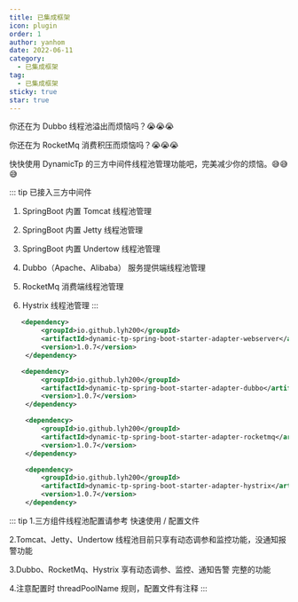 ```yaml
---
title: 已集成框架
icon: plugin
order: 1
author: yanhom
date: 2022-06-11
category:
  - 已集成框架
tag:
  - 已集成框架
sticky: true
star: true
---
```


你还在为 Dubbo 线程池溢出而烦恼吗？😭😭😭

你还在为 RocketMq 消费积压而烦恼吗？😭😭😭

快快使用 DynamicTp 的三方中间件线程池管理功能吧，完美减少你的烦恼。😅😅😅

::: tip
已接入三方中间件
1. SpringBoot 内置 Tomcat 线程池管理

2. SpringBoot 内置 Jetty 线程池管理

3. SpringBoot 内置 Undertow 线程池管理

4. Dubbo（Apache、Alibaba） 服务提供端线程池管理

5. RocketMq 消费端线程池管理

6. Hystrix 线程池管理
:::

```xml
   <dependency>
        <groupId>io.github.lyh200</groupId>
        <artifactId>dynamic-tp-spring-boot-starter-adapter-webserver</artifactId>
        <version>1.0.7</version>
    </dependency>
```

```xml
   <dependency>
        <groupId>io.github.lyh200</groupId>
        <artifactId>dynamic-tp-spring-boot-starter-adapter-dubbo</artifactId>
        <version>1.0.7</version>
    </dependency>
```

```xml
    <dependency>
        <groupId>io.github.lyh200</groupId>
        <artifactId>dynamic-tp-spring-boot-starter-adapter-rocketmq</artifactId>
        <version>1.0.7</version>
    </dependency>
```

```xml
    <dependency>
        <groupId>io.github.lyh200</groupId>
        <artifactId>dynamic-tp-spring-boot-starter-adapter-hystrix</artifactId>
        <version>1.0.7</version>
    </dependency>
```

::: tip
1.三方组件线程池配置请参考 快速使用 / 配置文件

2.Tomcat、Jetty、Undertow 线程池目前只享有动态调参和监控功能，没通知报警功能

3.Dubbo、RocketMq、Hystrix 享有动态调参、监控、通知告警 完整的功能

4.注意配置时 threadPoolName 规则，配置文件有注释
:::